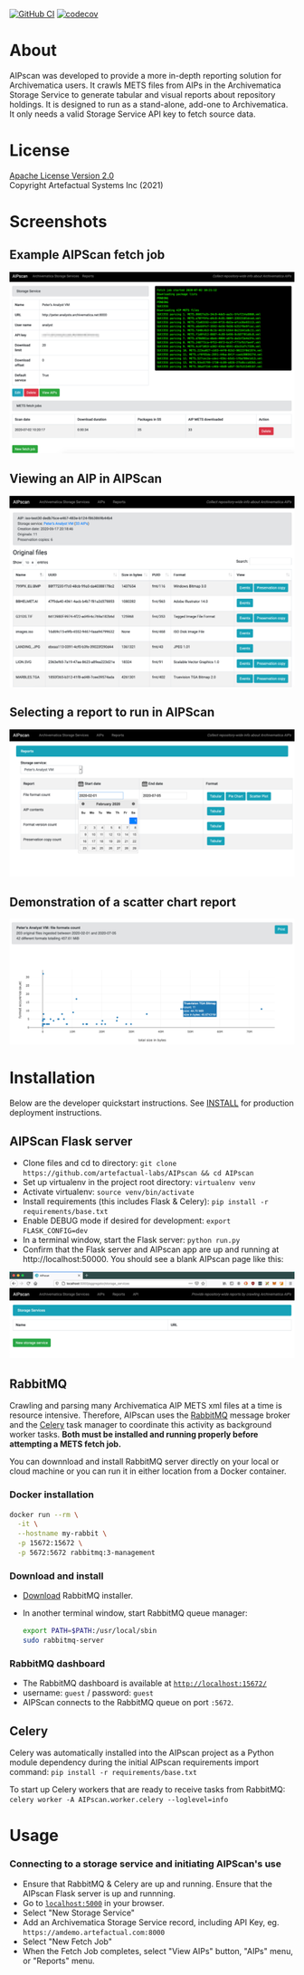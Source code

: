 [![GitHub CI](https://github.com/artefactual-labs/AIPscan/actions/workflows/test.yml/badge.svg)](https://github.com/artefactual-labs/AIPscan/actions/workflows/test.yml)
[![codecov](https://codecov.io/gh/artefactual-labs/AIPscan/branch/main/graph/badge.svg?token=2RRFAM8P89)](https://codecov.io/gh/artefactual-labs/AIPscan)

# About

AIPscan was developed to provide a more in-depth reporting solution for Archivematica users. It crawls METS files from AIPs in the Archivematica Storage Service to generate tabular and visual reports about repository holdings. It is designed to run as a stand-alone, add-one to Archivematica. It only needs a valid Storage Service API key to fetch source data.  

# License

[Apache License Version 2.0](LICENSE)  
Copyright Artefactual Systems Inc (2021)

# Screenshots

## Example AIPScan fetch job

![screencap1](screencaps/aipscan_fetch_job.png)

## Viewing an AIP in AIPScan

![screencap2](screencaps/aipscan_view_aip.png)

## Selecting a report to run in AIPScan

![screencap3](screencaps/aipscan_select_report.png)

## Demonstration of a scatter chart report

![screencap4](screencaps/aipscan_scatterplot_report.png)

# Installation

Below are the developer quickstart instructions. See [INSTALL](INSTALL.md) for production deployment instructions.

## AIPScan Flask server

* Clone files and cd to directory:  `git clone https://github.com/artefactual-labs/AIPscan && cd AIPscan`
* Set up virtualenv in the project root directory: `virtualenv venv`
* Activate virtualenv: `source venv/bin/activate`
* Install requirements (this includes Flask & Celery): `pip install -r requirements/base.txt`
* Enable DEBUG mode if desired for development: `export FLASK_CONFIG=dev`
* In a terminal window, start the Flask server: `python run.py`
* Confirm that the Flask server and AIPscan app are up and running at http://localhost:50000. You should see a blank AIPscan page like this:

![screencap5](screencaps/aipscan_hello_world.png)


## RabbitMQ
Crawling and parsing many Archivematica AIP METS xml files at a time is resource intensive. Therefore, AIPscan uses the [RabbitMQ][rabbit-MQ1] message broker and the [Celery][celery-1] task manager to coordinate this activity as background worker tasks. **Both must be installed and running properly before attempting a METS fetch job.**

You can downnload and install RabbitMQ server directly on your local or cloud machine or you can run it in either location from a Docker container.


### Docker installation


  ```bash
  docker run --rm \
    -it \
    --hostname my-rabbit \
    -p 15672:15672 \
    -p 5672:5672 rabbitmq:3-management
  ```

### Download and install

* [Download][rabbit-MQ3] RabbitMQ installer. 
* In another terminal window, start RabbitMQ queue manager:

  ```bash
  export PATH=$PATH:/usr/local/sbin
  sudo rabbitmq-server
  ```

### RabbitMQ dashboard
* The RabbitMQ dashboard is available at [`http://localhost:15672/`][rabbit-MQ2]
* username: `guest` / password: `guest`
* AIPScan connects to the RabbitMQ queue on port `:5672`.


## Celery
Celery was automatically installed into the AIPscan project as a Python module dependency during the initial AIPscan requirements import command:  `pip install -r requirements/base.txt`

To start up Celery workers that are ready to receive tasks from RabbitMQ: `celery worker -A AIPscan.worker.celery --loglevel=info`

# Usage

### Connecting to a storage service and initiating AIPScan's use

* Ensure that RabbitMQ & Celery are up and running. Ensure that the AIPscan Flask server is up and runnning. 
* Go to [`localhost:5000`][usage-1] in your browser.
* Select "New Storage Service"
* Add an Archivematica Storage Service record, including API Key, eg.
`https://amdemo.artefactual.com:8000`
* Select "New Fetch Job"
* When the Fetch Job completes, select "View AIPs" button, "AIPs" menu, or
"Reports" menu.



[am-1]: https://archivematica.org
[rabbit-MQ1]: https://www.rabbitmq.com/
[celery-1]: https://docs.celeryproject.org/en/stable/getting-started/introduction.html
[rabbit-MQ2]: http://localhost:15672/
[rabbit-MQ3]: https://www.rabbitmq.com/download.html
[usage-1]: http://localhost:5000
